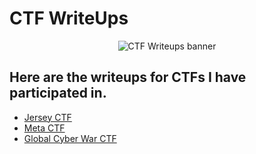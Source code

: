 # CTF WriteUps

<p align="center">
  <img img width=”50" height=”50" src="https://user-images.githubusercontent.com/22628008/160500916-b7fa1250-884e-4f26-b694-aa0648eef0dc.png" alt="CTF Writeups banner">
</p>

<h2 align="left">
Here are the writeups for CTFs I have participated in. 
</h2> 

- [Jersey CTF]()
- [Meta CTF]()
- [Global Cyber War CTF]()
